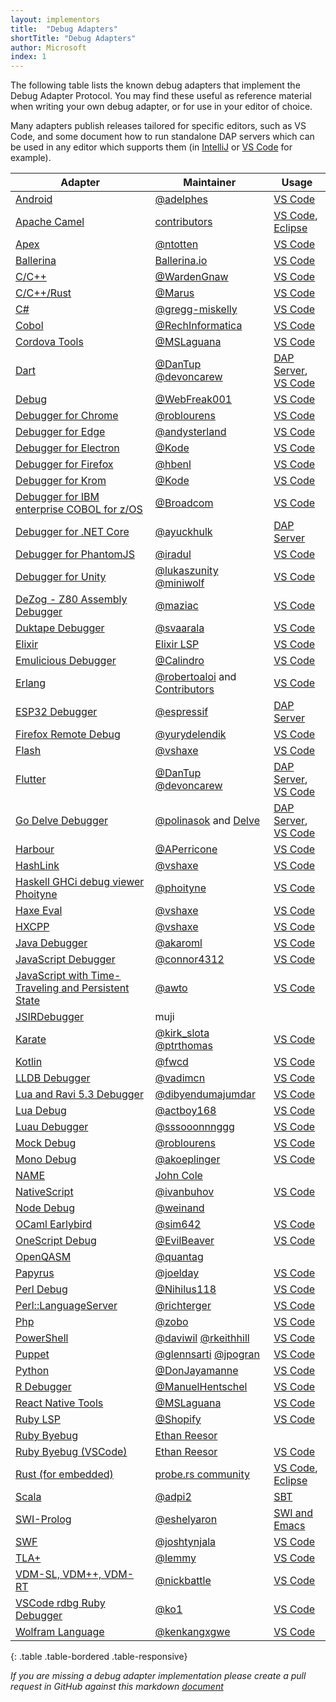 ```yaml
---
layout: implementors
title:  "Debug Adapters"
shortTitle: "Debug Adapters"
author: Microsoft
index: 1
---
```


The following table lists the known debug adapters that implement the Debug Adapter Protocol. You may find these useful as reference material when writing your own debug adapter, or for use in your editor of choice.

Many adapters publish releases tailored for specific editors, such as VS Code, and some document how to run standalone DAP servers which can be used in any editor which supports them (in [IntelliJ](https://www.jetbrains.com/help/idea/configuring-third-party-tools.html) or [VS Code](https://code.visualstudio.com/api/extension-guides/debugger-extension#development-setup-for-mock-debug) for example).

| Adapter | Maintainer | Usage |
|---------|------------|-------|
[Android](https://github.com/adelphes/android-dev-ext)|[@adelphes](https://github.com/adelphes)|[VS Code](https://marketplace.visualstudio.com/items?itemName=adelphes.android-dev-ext)
[Apache Camel](https://github.com/camel-tooling/camel-debug-adapter)|[contributors](https://github.com/camel-tooling/camel-debug-adapter/graphs/contributors)|[VS Code](https://marketplace.visualstudio.com/items?itemName=redhat.vscode-debug-adapter-apache-camel), [Eclipse](https://marketplace.eclipse.org/content/textual-debugging-apache-camel)
[Apex](https://github.com/forcedotcom/salesforcedx-vscode)|[@ntotten](https://github.com/ntotten)|[VS Code](https://marketplace.visualstudio.com/items?itemName=salesforce.salesforcedx-vscode-apex-debugger)
[Ballerina](https://github.com/ballerina-platform/ballerina-lang/)|[Ballerina.io](https://ballerina.io/)|[VS Code](https://marketplace.visualstudio.com/items?itemName=wso2.ballerina) |
[C/C++](https://github.com/Microsoft/vscode-cpptools)|[@WardenGnaw](https://github.com/WardenGnaw)|[VS Code](https://marketplace.visualstudio.com/items?itemName=ms-vscode.cpptools)
[C/C++/Rust](https://github.com/Marus/cortex-debug)|[@Marus](https://github.com/Marus)|[VS Code](https://marketplace.visualstudio.com/items?itemName=marus25.cortex-debug)
[C#](https://github.com/OmniSharp/omnisharp-vscode)|[@gregg-miskelly](https://github.com/gregg-miskelly)|[VS Code](https://marketplace.visualstudio.com/items?itemName=ms-vscode.csharp)
[Cobol](https://github.com/RechInformatica/rech-cobol-debugger)|[@RechInformatica](https://github.com/RechInformatica)|[VS Code](https://marketplace.visualstudio.com/items?itemName=rechinformatica.rech-cobol-debugger)
[Cordova Tools](https://github.com/Microsoft/vscode-cordova)|[@MSLaguana](https://github.com/MSLaguana)|[VS Code](https://marketplace.visualstudio.com/items?itemName=vsmobile.cordova-tools)
[Dart](https://github.com/dart-lang/sdk)|[@DanTup](https://github.com/DanTup) [@devoncarew](https://github.com/devoncarew)|[DAP Server](https://github.com/dart-lang/sdk/blob/master/pkg/dds/tool/dap/README.md), [VS Code](https://marketplace.visualstudio.com/items?itemName=Dart-Code.dart-code)
[Debug](https://github.com/WebFreak001/code-debug)|[@WebFreak001](https://github.com/WebFreak001)|[VS Code](https://marketplace.visualstudio.com/items?itemName=webfreak.debug)
[Debugger for Chrome](https://github.com/microsoft/vscode-chrome-debug)|[@roblourens](https://github.com/roblourens)|[VS Code](https://marketplace.visualstudio.com/items?itemName=msjsdiag.debugger-for-chrome)
[Debugger for Edge](https://github.com/Microsoft/vscode-edge-debug2)|[@andysterland](https://github.com/andysterland)|[VS Code](https://marketplace.visualstudio.com/items?itemName=msjsdiag.debugger-for-edge)
[Debugger for Electron](https://github.com/Kode/vscode-electron-debug)|[@Kode](https://github.com/Kode)|[VS Code](https://marketplace.visualstudio.com/items?itemName=kodetech.electron-debug)
[Debugger for Firefox](https://github.com/hbenl/vscode-firefox-debug)|[@hbenl](https://github.com/hbenl)|[VS Code](https://marketplace.visualstudio.com/items?itemName=hbenl.vscode-firefox-debug)
[Debugger for Krom](https://github.com/Kode/vscode-krom-debug)|[@Kode](https://github.com/Kode)|[VS Code](https://marketplace.visualstudio.com/items?itemName=kodetech.krom-debug)
[Debugger for IBM enterprise COBOL for z/OS](https://github.com/BroadcomMFD/debugger-for-mainframe)|[@Broadcom](https://www.broadcom.com)|[VS Code](https://marketplace.visualstudio.com/items?itemName=broadcomMFD.debugger-for-mainframe)
[Debugger for .NET Core](https://github.com/Samsung/netcoredbg)|[@ayuckhulk](https://github.com/ayuckhulk)|[DAP Server](https://github.com/Samsung/netcoredbg/blob/master/doc/cli.md)
[Debugger for PhantomJS](https://github.com/iradul/vscode-phantomjs-debug)|[@iradul](https://github.com/iradul)|[VS Code](https://marketplace.visualstudio.com/items?itemName=iradul.debugger-for-phantomjs)
[Debugger for Unity](https://github.com/Unity-Technologies/vscode-unity-debug)|[@lukaszunity](https://github.com/lukaszunity) [@miniwolf](https://github.com/miniwolf)|[VS Code](https://marketplace.visualstudio.com/items?itemName=Unity.unity-debug)
[DeZog - Z80 Assembly Debugger](https://github.com/maziac/dezog)|[@maziac](https://github.com/maziac)|[VS Code](https://marketplace.visualstudio.com/items?itemName=maziac.dezog)
[Duktape Debugger](https://github.com/svaarala/duktape)|[@svaarala](https://github.com/svaarala)|[VS Code](https://marketplace.visualstudio.com/items?itemName=HaroldBrenes.duk-debug)
[Elixir](https://github.com/elixir-lsp/elixir-ls)|[Elixir LSP](https://github.com/elixir-lsp)|[VS Code](https://marketplace.visualstudio.com/items?itemName=JakeBecker.elixir-ls)
[Emulicious Debugger](https://github.com/Calindro/emulicious-debugger)|[@Calindro](https://github.com/Calindro)|[VS Code](https://marketplace.visualstudio.com/items?itemName=emulicious.emulicious-debugger)
[Erlang](https://github.com/erlang-ls/erlang_ls)|[@robertoaloi](https://github.com/robertoaloi) and [Contributors](https://github.com/erlang-ls/erlang_ls/graphs/contributors)|[VS Code](https://marketplace.visualstudio.com/items?itemName=erlang-ls.erlang-ls)
[ESP32 Debugger](https://github.com/espressif/esp-debug-adapter)|[@espressif](https://github.com/espressif)|[DAP Server](https://github.com/espressif/esp-debug-adapter#usage)
[Firefox Remote Debug](https://github.com/yurydelendik/vscode-ff-debug)|[@yurydelendik](https://github.com/yurydelendik)|[VS Code](https://marketplace.visualstudio.com/items?itemName=yurydelendik.firefox-debug)
[Flash](https://github.com/vshaxe/flash-debugger)|[@vshaxe](https://github.com/vshaxe/)|[VS Code](https://marketplace.visualstudio.com/items?itemName=vshaxe.haxe-debug)
[Flutter](https://github.com/flutter/flutter)|[@DanTup](https://github.com/DanTup) [@devoncarew](https://github.com/devoncarew)|[DAP Server](https://github.com/flutter/flutter/blob/master/packages/flutter_tools/lib/src/debug_adapters/README.md), [VS Code](https://marketplace.visualstudio.com/items?itemName=Dart-Code.flutter)
[Go Delve Debugger](https://github.com/go-delve/delve/tree/master/service/dap)| [@polinasok](https://github.com/polinasok) and [Delve](https://github.com/go-delve)| [DAP Server](https://github.com/go-delve/delve/tree/master/Documentation/api/dap), [VS Code](https://github.com/golang/vscode-go/blob/master/docs/debugging.md)
[Harbour](https://github.com/APerricone/harbourCodeExtension)|[@APerricone](https://github.com/APerricone)|[VS Code](https://marketplace.visualstudio.com/items?itemName=aperricone.harbour)
[HashLink](https://github.com/vshaxe/hashlink-debugger)|[@vshaxe](https://github.com/vshaxe/)|[VS Code](https://marketplace.visualstudio.com/items?itemName=HaxeFoundation.haxe-hl)
[Haskell GHCi debug viewer Phoityne](https://github.com/phoityne/phoityne-vscode)|[@phoityne](https://github.com/phoityne)|[VS Code](https://marketplace.visualstudio.com/items?itemName=phoityne.phoityne-vscode)
[Haxe Eval](https://github.com/vshaxe/eval-debugger)|[@vshaxe](https://github.com/vshaxe/)|[VS Code](https://marketplace.visualstudio.com/items?itemName=nadako.vshaxe)
[HXCPP](https://github.com/vshaxe/hxcpp-debugger)|[@vshaxe](https://github.com/vshaxe/)|[VS Code](https://marketplace.visualstudio.com/items?itemName=vshaxe.hxcpp-debugger)
[Java Debugger](https://github.com/Microsoft/vscode-java-debug)|[@akaroml](https://github.com/akaroml)|[VS Code](https://marketplace.visualstudio.com/items?itemName=vscjava.vscode-java-debug)
[JavaScript Debugger](https://github.com/microsoft/vscode-js-debug)|[@connor4312](https://github.com/connor4312)|[VS Code](https://marketplace.visualstudio.com/items?itemName=ms-vscode.js-debug)
[JavaScript with Time-Traveling and Persistent State](https://github.com/awto/effectfuljs/tree/master/packages/vscode-debugger)|[@awto](https://github.com/awto)|[VS Code](https://marketplace.visualstudio.com/items?itemName=effectful.debugger)
[JSIRDebugger](https://marketplace.visualstudio.com/items?itemName=muji.jsirdebugger)|muji
[Karate](https://github.com/intuit/karate/tree/develop/karate-core/src/main/java/com/intuit/karate/debug)|[@kirk_slota](https://twitter.com/kirk_slota) [@ptrthomas](https://twitter.com/ptrthomas)|[VS Code](https://marketplace.visualstudio.com/items?itemName=kirkslota.karate-runner)
[Kotlin](https://github.com/fwcd/kotlin-debug-adapter)|[@fwcd](https://github.com/fwcd)|[VS Code](https://marketplace.visualstudio.com/items?itemName=fwcd.kotlin)
[LLDB Debugger](https://github.com/vadimcn/vscode-lldb)|[@vadimcn](https://github.com/vadimcn)|[VS Code](https://marketplace.visualstudio.com/items?itemName=vadimcn.vscode-lldb)
[Lua and Ravi 5.3 Debugger](https://github.com/dibyendumajumdar/ravi-vscode-debugger)|[@dibyendumajumdar](https://github.com/dibyendumajumdar)|[VS Code](https://marketplace.visualstudio.com/items?itemName=ravilang.ravi-debug)
[Lua Debug](https://github.com/actboy168/lua-debug)|[@actboy168](https://github.com/actboy168)|[VS Code](https://marketplace.visualstudio.com/items?itemName=actboy168.lua-debug)
[Luau Debugger](https://github.com/sssooonnnggg/luau-debugger)|[@sssooonnnggg](https://github.com/sssooonnnggg)|[VS Code](https://marketplace.visualstudio.com/items?itemName=sssooonnnggg.luau-debugger)
[Mock Debug](https://github.com/Microsoft/vscode-mock-debug)|[@roblourens](https://github.com/roblourens)|[VS Code](https://marketplace.visualstudio.com/items?itemName=ms-vscode.mock-debug)
[Mono Debug](https://github.com/Microsoft/vscode-mono-debug)|[@akoeplinger](https://github.com/akoeplinger)|[VS Code](https://marketplace.visualstudio.com/items?itemName=ms-vscode.mono-debug)
[NAME](https://github.com/utdscheld/name)|[John Cole](https://personal.utdallas.edu/~John.Cole/)|
[NativeScript](https://github.com/NativeScript/nativescript-vscode-extension/)|[@ivanbuhov](https://github.com/ivanbuhov)|[VS Code](https://marketplace.visualstudio.com/items?itemName=Telerik.nativescript)
[Node Debug](https://github.com/Microsoft/vscode-node-debug)|[@weinand](https://github.com/weinand)|
[OCaml Earlybird](https://github.com/hackwaly/ocamlearlybird)|[@sim642](https://github.com/sim642)|[VS Code](https://marketplace.visualstudio.com/items?itemName=ocamllabs.ocaml-platform)
[OneScript Debug](https://github.com/EvilBeaver/OneScript)|[@EvilBeaver](https://github.com/EvilBeaver)|[VS Code](https://marketplace.visualstudio.com/items?itemName=EvilBeaver.oscript-debug)
[OpenQASM](https://github.com/quantag/qasm-adapter-vscode)|[@quantag](https://github.com/quantag)|
[Papyrus](https://github.com/joelday/papyrus-debug-server)|[@joelday](https://github.com/joelday)|[VS Code](https://marketplace.visualstudio.com/items?itemName=joelday.papyrus-lang-vscode)
[Perl Debug](https://github.com/Nihilus118/vscode-perl-debug)|[@Nihilus118](https://github.com/Nihilus118)|[VS Code](https://marketplace.visualstudio.com/items?itemName=Nihilus118.perl-debugger)
[Perl::LanguageServer](https://github.com/richterger/Perl-LanguageServer)|[@richterger](https://github.com/richterger)|[VS Code](https://marketplace.visualstudio.com/items?itemName=richterger.perl)
[Php](https://github.com/xdebug/vscode-php-debug)|[@zobo](https://github.com/zobo)|[VS Code](https://marketplace.visualstudio.com/items?itemName=xdebug.php-debug)
[PowerShell](https://github.com/PowerShell/vscode-powershell)|[@daviwil](https://github.com/daviwil) [@rkeithhill](https://github.com/rkeithhill)|[VS Code](https://marketplace.visualstudio.com/items?itemName=ms-vscode.PowerShell)
[Puppet](https://github.com/lingua-pupuli/puppet-editor-services)|[@glennsarti](https://github.com/glennsarti) [@jpogran](https://github.com/jpogran)|[VS Code](https://marketplace.visualstudio.com/items?itemName=jpogran.puppet-vscode)
[Python](https://github.com/Microsoft/vscode-python)|[@DonJayamanne](https://github.com/DonJayamanne)|[VS Code](https://marketplace.visualstudio.com/items?itemName=ms-python.python)
[R Debugger](https://github.com/ManuelHentschel/VSCode-R-Debugger)|[@ManuelHentschel](https://github.com/ManuelHentschel)|[VS Code](https://marketplace.visualstudio.com/items?itemName=RDebugger.r-debugger)
[React Native Tools](https://github.com/Microsoft/vscode-react-native/issues)|[@MSLaguana](https://github.com/MSLaguana)|[VS Code](https://marketplace.visualstudio.com/items?itemName=vsmobile.vscode-react-native)
[Ruby LSP](https://github.com/Shopify/ruby-lsp)|[@Shopify](https://github.com/Shopify)|[VS Code](https://marketplace.visualstudio.com/items?itemName=Shopify.ruby-lsp)
[Ruby Byebug](https://rubygems.org/gems/byebug-dap)|[Ethan Reesor](https://gitlab.com/firelizzard)|
[Ruby Byebug (VSCode)](https://gitlab.com/firelizzard/vscode-byebug)|[Ethan Reesor](https://gitlab.com/firelizzard)|[VS Code](https://marketplace.visualstudio.com/items?itemName=ethan-reesor.vscode-byebug)
[Rust (for embedded)](https://github.com/probe-rs/vscode)|[probe.rs community](https://github.com/probe-rs)|[VS Code](https://probe.rs/docs/tools/vscode/), [Eclipse](https://marketplace.eclipse.org/content/eclipse-corrosion-rust-editing-and-debugging)
[Scala](https://github.com/scalacenter/scala-debug-adapter)|[@adpi2](https://github.com/adpi2)|[SBT](https://index.scala-lang.org/scalacenter/scala-debug-adapter)
[SWI-Prolog](https://github.com/eshelyaron/debug_adapter)|[@eshelyaron](https://github.com/eshelyaron)|[SWI and Emacs](https://github.com/eshelyaron/debug_adapter#installation)
[SWF](https://github.com/BowlerHatLLC/vscode-nextgenas)|[@joshtynjala](https://github.com/joshtynjala)|[VS Code](https://marketplace.visualstudio.com/items?itemName=bowlerhatllc.vscode-nextgenas)
[TLA+](https://github.com/tlaplus/vscode-tlaplus)|[@lemmy](https://github.com/lemmy)|[VS Code](https://marketplace.visualstudio.com/items?itemName=alygin.vscode-tlaplus-nightly)
[VDM-SL, VDM++, VDM-RT](https://github.com/nickbattle/vdmj/tree/master/lsp)|[@nickbattle](https://github.com/nickbattle)|[VS Code](https://marketplace.visualstudio.com/items?itemName=jonaskrask.vdm-vscode)
[VSCode rdbg Ruby Debugger](https://github.com/ruby/vscode-rdbg)|[@ko1](https://github.com/ko1)|[VS Code](https://marketplace.visualstudio.com/items?itemName=KoichiSasada.vscode-rdbg)
[Wolfram Language](https://github.com/kenkangxgwe/lsp-wl?tab=readme-ov-file#debug-adapter-features)|[@kenkangxgwe](https://github.com/kenkangxgwe/lsp-wl)|[VS Code](https://marketplace.visualstudio.com/items?itemName=lsp-wl.lsp-wl-client)
{: .table .table-bordered .table-responsive}

*If you are missing a debug adapter implementation please create a pull request in GitHub against this markdown [document](https://github.com/Microsoft/debug-adapter-protocol/blob/main/_implementors/adapters.md)*
